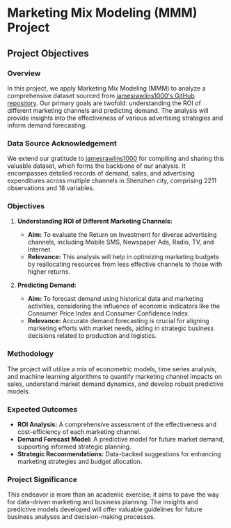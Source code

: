 # Marketing Mix Modeling (MMM) Project
 
## Project Objectives

### Overview
In this project, we apply Marketing Mix Modeling (MMM) to analyze a comprehensive dataset sourced from [jamesrawlins1000's GitHub repository](https://github.com/jamesrawlins1000/Market-mix-modelling-data). Our primary goals are twofold: understanding the ROI of different marketing channels and predicting demand. The analysis will provide insights into the effectiveness of various advertising strategies and inform demand forecasting.

### Data Source Acknowledgement
We extend our gratitude to [jamesrawlins1000](https://github.com/jamesrawlins1000) for compiling and sharing this valuable dataset, which forms the backbone of our analysis. It encompasses detailed records of demand, sales, and advertising expenditures across multiple channels in Shenzhen city, comprising 2211 observations and 18 variables.

### Objectives
1. **Understanding ROI of Different Marketing Channels:**
   - **Aim:** To evaluate the Return on Investment for diverse advertising channels, including Mobile SMS, Newspaper Ads, Radio, TV, and Internet.
   - **Relevance:** This analysis will help in optimizing marketing budgets by reallocating resources from less effective channels to those with higher returns.

2. **Predicting Demand:**
   - **Aim:** To forecast demand using historical data and marketing activities, considering the influence of economic indicators like the Consumer Price Index and Consumer Confidence Index.
   - **Relevance:** Accurate demand forecasting is crucial for aligning marketing efforts with market needs, aiding in strategic business decisions related to production and logistics.

### Methodology
The project will utilize a mix of econometric models, time series analysis, and machine learning algorithms to quantify marketing channel impacts on sales, understand market demand dynamics, and develop robust predictive models.

### Expected Outcomes
- **ROI Analysis:** A comprehensive assessment of the effectiveness and cost-efficiency of each marketing channel.
- **Demand Forecast Model:** A predictive model for future market demand, supporting informed strategic planning.
- **Strategic Recommendations:** Data-backed suggestions for enhancing marketing strategies and budget allocation.

### Project Significance
This endeavor is more than an academic exercise; it aims to pave the way for data-driven marketing and business planning. The insights and predictive models developed will offer valuable guidelines for future business analyses and decision-making processes.
